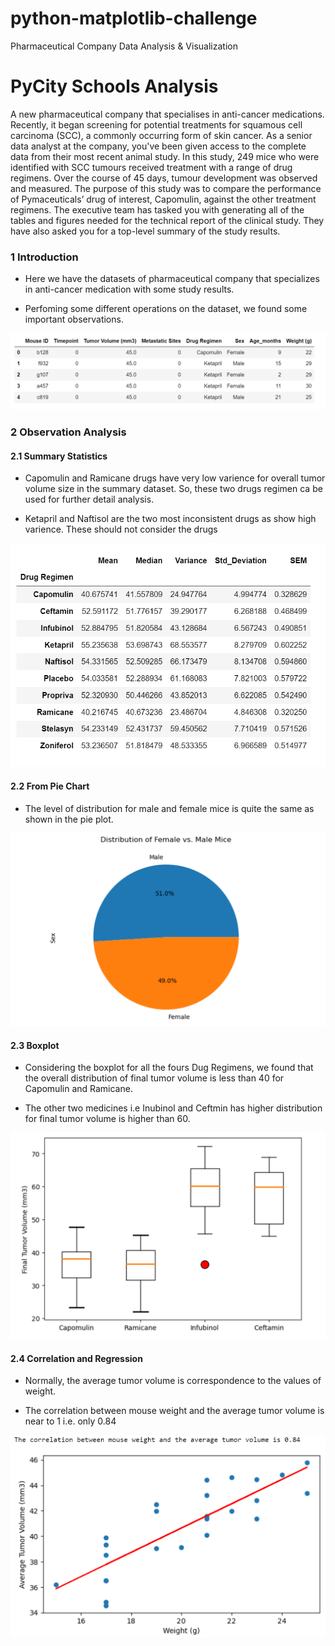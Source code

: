 # python-matplotlib-challenge
 Pharmaceutical Company Data Analysis & Visualization

# PyCity Schools Analysis

A new pharmaceutical company that specialises in anti-cancer medications. Recently, it began screening for potential treatments for squamous cell carcinoma (SCC), a commonly occurring form of skin cancer. As a senior data analyst at the company, you've been given access to the complete data from their most recent animal study. In this study, 249 mice who were identified with SCC tumours received treatment with a range of drug regimens. Over the course of 45 days, tumour development was observed and measured. The purpose of this study was to compare the performance of Pymaceuticals’ drug of interest, Capomulin, against the other treatment regimens. The executive team has tasked you with generating all of the tables and figures needed for the technical report of the clinical study. They have also asked you for a top-level summary of the study results.

### 1 Introduction 


- Here we have the datasets of pharmaceutical company that specializes in anti-cancer medication with some study results.

- Perfoming some different operations on the dataset, we found some important observations.


![Alt text](Images/Introduction.png)


### 2  Observation Analysis



####  2.1 Summary Statistics


- Capomulin and Ramicane drugs have very low varience for overall tumor volume size in the summary dataset. So, these two drugs regimen ca be used for further detail analysis.

- Ketapril and Naftisol are the two most inconsistent drugs as show high varience. These should not consider the drugs 


![Alt text](<Images/1 Summary Statistics.png>)



#### 2.2 From Pie Chart


- The level of distribution for male and female mice is quite the same as shown in the pie plot.


![Alt text](<Images/2 Pie Chart.png>)


#### 2.3 Boxplot


- Considering the boxplot for all the fours Dug Regimens, we found that the overall distribution of final tumor volume is less than 40 for Capomulin and Ramicane. 

- The other two medicines i.e Inubinol and Ceftmin has higher distribution for final tumor volume is higher than 60. 


![Alt text](<Images/3 Box Plot.png>)


#### 2.4 Correlation and Regression


- Normally, the average tumor volume is correspondence to the values of weight.

- The correlation between mouse weight and the average tumor volume is near to 1 i.e. only 0.84


![Alt text](<Images/4 Correlation  and Regression.png>)




